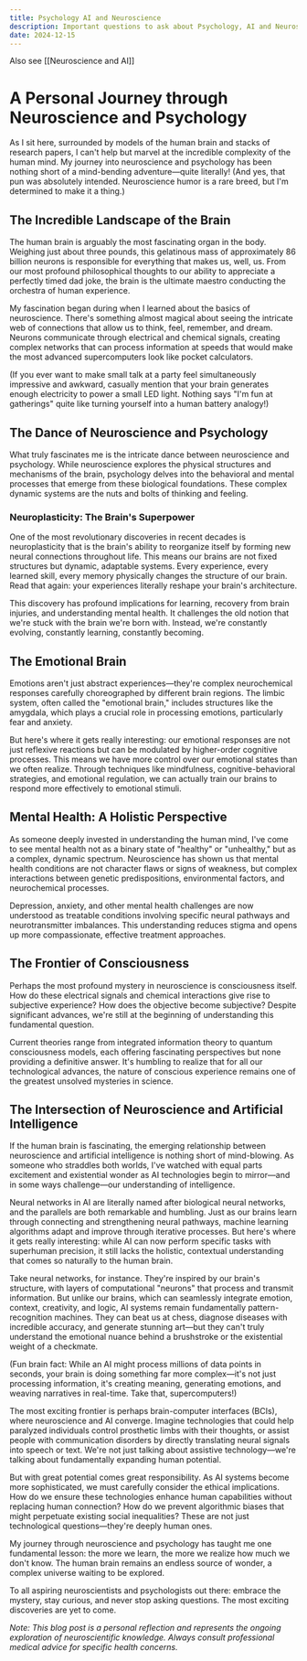 ```yaml
---
title: Psychology AI and Neuroscience
description: Important questions to ask about Psychology, AI and Neuroscience 
date: 2024-12-15
---
```

Also see [[Neuroscience and AI]]

# A Personal Journey through Neuroscience and Psychology

As I sit here, surrounded by models of the human brain and stacks of research papers, I can't help but marvel at the incredible complexity of the human mind. My journey into neuroscience and psychology has been nothing short of a mind-bending adventure—quite literally! (And yes, that pun was absolutely intended. Neuroscience humor is a rare breed, but I'm determined to make it a thing.)

## The Incredible Landscape of the Brain

The human brain is arguably the most fascinating organ in the body. Weighing just about three pounds, this gelatinous mass of approximately 86 billion neurons is responsible for everything that makes us, well, us. From our most profound philosophical thoughts to our ability to appreciate a perfectly timed dad joke, the brain is the ultimate maestro conducting the orchestra of human experience.

My fascination began during when I learned about the basics of neuroscience. There's something almost magical about seeing the intricate web of connections that allow us to think, feel, remember, and dream. Neurons communicate through electrical and chemical signals, creating complex networks that can process information at speeds that would make the most advanced supercomputers look like pocket calculators.

(If you ever want to make small talk at a party feel simultaneously impressive and awkward, casually mention that your brain generates enough electricity to power a small LED light. Nothing says "I'm fun at gatherings" quite like turning yourself into a human battery analogy!)

## The Dance of Neuroscience and Psychology

What truly fascinates me is the intricate dance between neuroscience and psychology. While neuroscience explores the physical structures and mechanisms of the brain, psychology delves into the behavioral and mental processes that emerge from these biological foundations. These complex dynamic systems are the nuts and bolts of thinking and feeling.

### Neuroplasticity: The Brain's Superpower

One of the most revolutionary discoveries in recent decades is neuroplasticity that is the brain's ability to reorganize itself by forming new neural connections throughout life. This means our brains are not fixed structures but dynamic, adaptable systems. Every experience, every learned skill, every memory physically changes the structure of our brain. Read that again: your experiences literally reshape your brain's architecture.

This discovery has profound implications for learning, recovery from brain injuries, and understanding mental health. It challenges the old notion that we're stuck with the brain we're born with. Instead, we're constantly evolving, constantly learning, constantly becoming.

## The Emotional Brain

Emotions aren't just abstract experiences—they're complex neurochemical responses carefully choreographed by different brain regions. The limbic system, often called the "emotional brain," includes structures like the amygdala, which plays a crucial role in processing emotions, particularly fear and anxiety.

But here's where it gets really interesting: our emotional responses are not just reflexive reactions but can be modulated by higher-order cognitive processes. This means we have more control over our emotional states than we often realize. Through techniques like mindfulness, cognitive-behavioral strategies, and emotional regulation, we can actually train our brains to respond more effectively to emotional stimuli.

## Mental Health: A Holistic Perspective

As someone deeply invested in understanding the human mind, I've come to see mental health not as a binary state of "healthy" or "unhealthy," but as a complex, dynamic spectrum. Neuroscience has shown us that mental health conditions are not character flaws or signs of weakness, but complex interactions between genetic predispositions, environmental factors, and neurochemical processes.

Depression, anxiety, and other mental health challenges are now understood as treatable conditions involving specific neural pathways and neurotransmitter imbalances. This understanding reduces stigma and opens up more compassionate, effective treatment approaches.

## The Frontier of Consciousness

Perhaps the most profound mystery in neuroscience is consciousness itself. How do these electrical signals and chemical interactions give rise to subjective experience? How does the objective become subjective? Despite significant advances, we're still at the beginning of understanding this fundamental question.

Current theories range from integrated information theory to quantum consciousness models, each offering fascinating perspectives but none providing a definitive answer. It's humbling to realize that for all our technological advances, the nature of conscious experience remains one of the greatest unsolved mysteries in science.

## The Intersection of Neuroscience and Artificial Intelligence

If the human brain is fascinating, the emerging relationship between neuroscience and artificial intelligence is nothing short of mind-blowing. As someone who straddles both worlds, I've watched with equal parts excitement and existential wonder as AI technologies begin to mirror—and in some ways challenge—our understanding of intelligence.

Neural networks in AI are literally named after biological neural networks, and the parallels are both remarkable and humbling. Just as our brains learn through connecting and strengthening neural pathways, machine learning algorithms adapt and improve through iterative processes. But here's where it gets really interesting: while AI can now perform specific tasks with superhuman precision, it still lacks the holistic, contextual understanding that comes so naturally to the human brain.

Take neural networks, for instance. They're inspired by our brain's structure, with layers of computational "neurons" that process and transmit information. But unlike our brains, which can seamlessly integrate emotion, context, creativity, and logic, AI systems remain fundamentally pattern-recognition machines. They can beat us at chess, diagnose diseases with incredible accuracy, and generate stunning art—but they can't truly understand the emotional nuance behind a brushstroke or the existential weight of a checkmate.

(Fun brain fact: While an AI might process millions of data points in seconds, your brain is doing something far more complex—it's not just processing information, it's creating meaning, generating emotions, and weaving narratives in real-time. Take that, supercomputers!)

The most exciting frontier is perhaps brain-computer interfaces (BCIs), where neuroscience and AI converge. Imagine technologies that could help paralyzed individuals control prosthetic limbs with their thoughts, or assist people with communication disorders by directly translating neural signals into speech or text. We're not just talking about assistive technology—we're talking about fundamentally expanding human potential.

But with great potential comes great responsibility. As AI systems become more sophisticated, we must carefully consider the ethical implications. How do we ensure these technologies enhance human capabilities without replacing human connection? How do we prevent algorithmic biases that might perpetuate existing social inequalities? These are not just technological questions—they're deeply human ones.



My journey through neuroscience and psychology has taught me one fundamental lesson: the more we learn, the more we realize how much we don't know. The human brain remains an endless source of wonder, a complex universe waiting to be explored.

To all aspiring neuroscientists and psychologists out there: embrace the mystery, stay curious, and never stop asking questions. The most exciting discoveries are yet to come.

*Note: This blog post is a personal reflection and represents the ongoing exploration of neuroscientific knowledge. Always consult professional medical advice for specific health concerns.*
